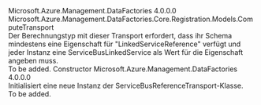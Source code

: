 <Type Name="ServiceBusReferenceTransport" FullName="Microsoft.Azure.Management.DataFactories.Core.Registration.Models.ServiceBusReferenceTransport">
  <TypeSignature Language="C#" Value="public class ServiceBusReferenceTransport : Microsoft.Azure.Management.DataFactories.Core.Registration.Models.ComputeTransport" />
  <TypeSignature Language="ILAsm" Value=".class public auto ansi beforefieldinit ServiceBusReferenceTransport extends Microsoft.Azure.Management.DataFactories.Core.Registration.Models.ComputeTransport" />
  <TypeSignature Language="DocId" Value="T:Microsoft.Azure.Management.DataFactories.Core.Registration.Models.ServiceBusReferenceTransport" />
  <TypeSignature Language="VB.NET" Value="Public Class ServiceBusReferenceTransport&#xA;Inherits ComputeTransport" />
  <TypeSignature Language="F#" Value="type ServiceBusReferenceTransport = class&#xA;    inherit ComputeTransport" />
  <AssemblyInfo>
    <AssemblyName>Microsoft.Azure.Management.DataFactories</AssemblyName>
    <AssemblyVersion>4.0.0.0</AssemblyVersion>
  </AssemblyInfo>
  <Base>
    <BaseTypeName>Microsoft.Azure.Management.DataFactories.Core.Registration.Models.ComputeTransport</BaseTypeName>
  </Base>
  <Interfaces />
  <Docs>
    <summary>
            Der Berechnungstyp mit dieser Transport erfordert, dass ihr Schema mindestens eine Eigenschaft für "LinkedServiceReference" verfügt und jeder Instanz eine ServiceBusLinkedService als Wert für die Eigenschaft angeben muss.
            </summary>
    <remarks>To be added.</remarks>
  </Docs>
  <Members>
    <Member MemberName=".ctor">
      <MemberSignature Language="C#" Value="public ServiceBusReferenceTransport ();" />
      <MemberSignature Language="ILAsm" Value=".method public hidebysig specialname rtspecialname instance void .ctor() cil managed" />
      <MemberSignature Language="DocId" Value="M:Microsoft.Azure.Management.DataFactories.Core.Registration.Models.ServiceBusReferenceTransport.#ctor" />
      <MemberSignature Language="VB.NET" Value="Public Sub New ()" />
      <MemberType>Constructor</MemberType>
      <AssemblyInfo>
        <AssemblyName>Microsoft.Azure.Management.DataFactories</AssemblyName>
        <AssemblyVersion>4.0.0.0</AssemblyVersion>
      </AssemblyInfo>
      <Parameters />
      <Docs>
        <summary>
            Initialisiert eine neue Instanz der ServiceBusReferenceTransport-Klasse.
            </summary>
        <remarks>To be added.</remarks>
      </Docs>
    </Member>
  </Members>
</Type>